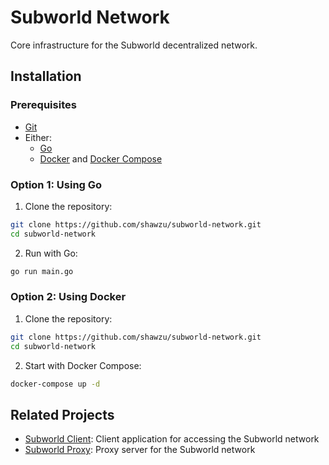# Subworld Network

Core infrastructure for the Subworld decentralized network.

## Installation

### Prerequisites

- [Git](https://git-scm.com/)
- Either:
  - [Go](https://golang.org/dl/) 
  - [Docker](https://www.docker.com/) and [Docker Compose](https://docs.docker.com/compose/install/)

### Option 1: Using Go

1. Clone the repository:
```bash
git clone https://github.com/shawzu/subworld-network.git
cd subworld-network
```

2. Run with Go:
```bash
go run main.go
```

### Option 2: Using Docker

1. Clone the repository:
```bash
git clone https://github.com/shawzu/subworld-network.git
cd subworld-network
```

2. Start with Docker Compose:
```bash
docker-compose up -d
```

## Related Projects

- [Subworld Client](https://github.com/shawzu/subworld-client): Client application for accessing the Subworld network
- [Subworld Proxy](https://github.com/shawzu/proxy-sw): Proxy server for the Subworld network

